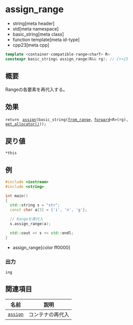 # assign_range
* string[meta header]
* std[meta namespace]
* basic_string[meta class]
* function template[meta id-type]
* cpp23[meta cpp]

```cpp
template <container-compatible-range<charT> R>
constexpr basic_string& assign_range(R&& rg); // C++23
```

## 概要
Rangeの各要素を再代入する。


## 効果
`return ` [`assign`](assign.md)`(basic_string(`[`from_range`](../../ranges/from_range_t.md)`,` [`forward`](../../utility/forward.md)`<R>(rg),` [`get_allocator()`](get_allocator.md)`));`


## 戻り値
`*this`


## 例
```cpp example
#include <iostream>
#include <string>

int main()
{
  std::string s = "str";
  const char a[3] = {'i', 'n', 'g'};

  // Rangeを再代入
  s.assign_range(a);

  std::cout << s << std::endl;
}
```
* assign_range[color ff0000]

### 出力
```
ing
```


## 関連項目

| 名前                                      | 説明                  |
|-------------------------------------------|----------------------|
| [`assign`](assign.md)                     | コンテナの再代入        |
